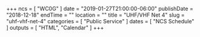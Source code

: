 +++
ncs = [ "WC0G" ]
date = "2019-01-27T21:00:00-06:00"
publishDate = "2018-12-18"
endTime = ""
location = ""
title = "UHF/VHF Net 4"
slug = "uhf-vhf-net-4"
categories = [ "Public Service" ]
dates = [ "NCS Schedule" ]
outputs = [ "HTML", "Calendar" ]
+++
